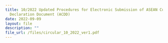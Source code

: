 ```yaml
---
title: 10/2022 Updated Procedures for Electronic Submission of ASEAN Customs
  Declaration Document (ACDD)
date: 2022-09-09
layout: file
description: ""
file_url: /files/circular_10_2022_ver1.pdf
---
```

